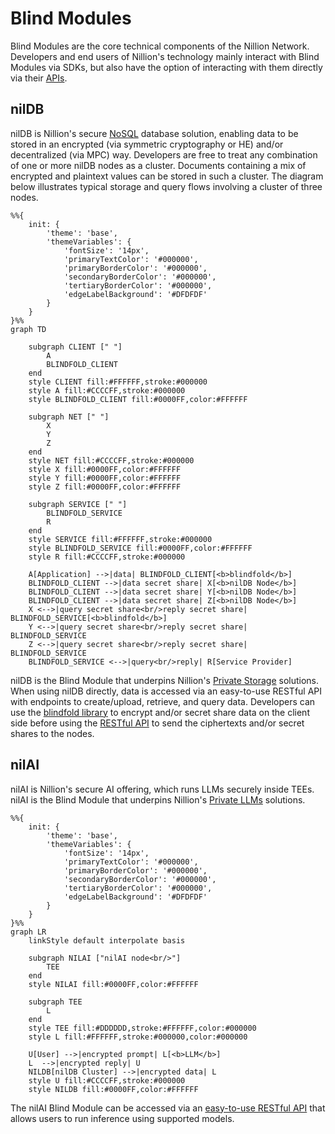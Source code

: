 # Blind Modules

Blind Modules are the core technical components of the Nillion Network. Developers and end users of Nillion's technology mainly interact with Blind Modules via SDKs, but also have the option of interacting with them directly via their [APIs](/api/overview).

## nilDB

nilDB is Nillion's secure [NoSQL](https://en.wikipedia.org/wiki/NoSQL) database solution, enabling data to be stored in an encrypted (via symmetric cryptography or HE) and/or decentralized (via MPC) way. Developers are free to treat any combination of one or more nilDB nodes as a cluster. Documents containing a mix of encrypted and plaintext values can be stored in such a cluster. The diagram below illustrates typical storage and query flows involving a cluster of three nodes.

```mermaid
%%{
    init: {
        'theme': 'base',
        'themeVariables': {
            'fontSize': '14px',
            'primaryTextColor': '#000000',
            'primaryBorderColor': '#000000',
            'secondaryBorderColor': '#000000',
            'tertiaryBorderColor': '#000000',
            'edgeLabelBackground': '#DFDFDF'
        }
    }
}%%
graph TD

    subgraph CLIENT [" "]
        A
        BLINDFOLD_CLIENT
    end
    style CLIENT fill:#FFFFFF,stroke:#000000
    style A fill:#CCCCFF,stroke:#000000
    style BLINDFOLD_CLIENT fill:#0000FF,color:#FFFFFF

    subgraph NET [" "]
        X
        Y
        Z
    end
    style NET fill:#CCCCFF,stroke:#000000
    style X fill:#0000FF,color:#FFFFFF
    style Y fill:#0000FF,color:#FFFFFF
    style Z fill:#0000FF,color:#FFFFFF

    subgraph SERVICE [" "]
        BLINDFOLD_SERVICE
        R
    end
    style SERVICE fill:#FFFFFF,stroke:#000000
    style BLINDFOLD_SERVICE fill:#0000FF,color:#FFFFFF
    style R fill:#CCCCFF,stroke:#000000

    A[Application] -->|data| BLINDFOLD_CLIENT[<b>blindfold</b>]
    BLINDFOLD_CLIENT -->|data secret share| X[<b>nilDB Node</b>]
    BLINDFOLD_CLIENT -->|data secret share| Y[<b>nilDB Node</b>]
    BLINDFOLD_CLIENT -->|data secret share| Z[<b>nilDB Node</b>]
    X <-->|query secret share<br/>reply secret share| BLINDFOLD_SERVICE[<b>blindfold</b>]
    Y <-->|query secret share<br/>reply secret share| BLINDFOLD_SERVICE
    Z <-->|query secret share<br/>reply secret share| BLINDFOLD_SERVICE
    BLINDFOLD_SERVICE <-->|query<br/>reply| R[Service Provider]
```

nilDB is the Blind Module that underpins Nillion's [Private Storage](/build/private-storage/overview) solutions. When using nilDB directly, data is accessed via an easy-to-use RESTful API with endpoints to create/upload, retrieve, and query data. Developers can use the [blindfold library](/build/private-storage/blindfold) to encrypt and/or secret share data on the client side before using the [RESTful API](/api/nildb/overview) to send the ciphertexts and/or secret shares to the nodes.

## nilAI

nilAI is Nillion's secure AI offering, which runs LLMs securely inside TEEs. nilAI is the Blind Module that underpins Nillion's [Private LLMs](/build/private-llms/overview) solutions.

```mermaid
%%{
    init: {
        'theme': 'base',
        'themeVariables': {
            'fontSize': '14px',
            'primaryTextColor': '#000000',
            'primaryBorderColor': '#000000',
            'secondaryBorderColor': '#000000',
            'tertiaryBorderColor': '#000000',
            'edgeLabelBackground': '#DFDFDF'
        }
    }
}%%
graph LR
    linkStyle default interpolate basis

    subgraph NILAI ["nilAI node<br/>"]
        TEE
    end
    style NILAI fill:#0000FF,color:#FFFFFF

    subgraph TEE
        L
    end
    style TEE fill:#DDDDDD,stroke:#FFFFFF,color:#000000
    style L fill:#FFFFFF,stroke:#000000,color:#000000

    U[User] -->|encrypted prompt| L[<b>LLM</b>]
    L  -->|encrypted reply| U
    NILDB[nilDB Cluster] -->|encrypted data| L
    style U fill:#CCCCFF,stroke:#000000
    style NILDB fill:#0000FF,color:#FFFFFF
```

The nilAI Blind Module can be accessed via an [easy-to-use RESTful API](/api/nilai/overview) that allows users to run inference using supported models.
